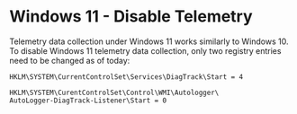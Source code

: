 # Windows 11 - Disable Telemetry


Telemetry data collection under Windows 11 works similarly to Windows 10. To disable Windows 11 telemetry data collection, only two registry entries need to be changed as of today:


``` 
HKLM\SYSTEM\CurrentControlSet\Services\DiagTrack\Start = 4
```

```
HKLM\SYSTEM\CurentControlSet\Control\WMI\Autologger\
AutoLogger-DiagTrack-Listener\Start = 0
```
